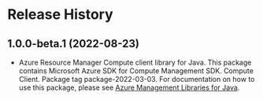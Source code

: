# Release History

## 1.0.0-beta.1 (2022-08-23)

- Azure Resource Manager Compute client library for Java. This package contains Microsoft Azure SDK for Compute Management SDK. Compute Client. Package tag package-2022-03-03. For documentation on how to use this package, please see [Azure Management Libraries for Java](https://aka.ms/azsdk/java/mgmt).
